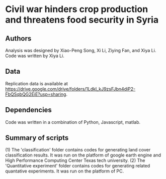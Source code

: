# Civil war hinders crop production and threatens food security in Syria


## Authors
Analysis was designed by Xiao-Peng Song, Xi Li, Ziying Fan, and Xiya Li.
Code was written by Xiya Li.



## Data
Replication data is available at https://drive.google.com/drive/folders/1Ldkl_kJ9zsFJbn4diP2-FbQSqbQG2EiE?usp=sharing.


## Dependencies
Code was written in a combination of Python, Javascript, matlab.


## Summary of scripts
(1) The 'classification' folder contains codes for generating land cover classification results. It was run on the platform of google earth engine and High Performance Computing Center Texas tech university.
(2) The 'Quantitative experiment' folder contains codes for generating related quantative experiments. It was run on the platform of PC.


